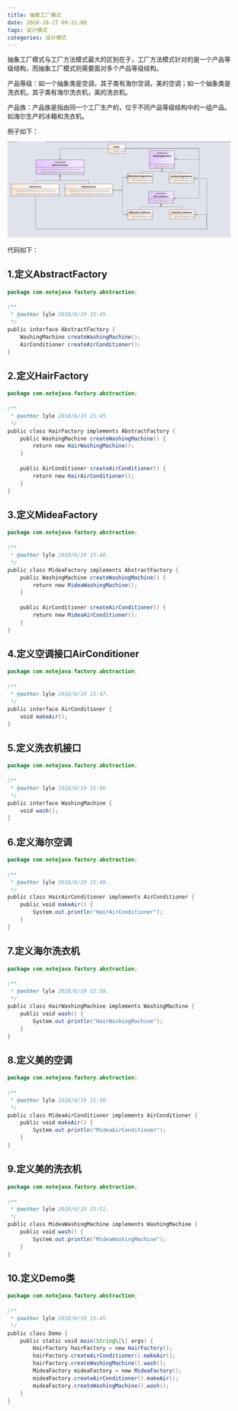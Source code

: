 ```yaml
---
title: 抽象工厂模式
date: 2020-10-27 09:31:08
tags: 设计模式
categories: 设计模式
---
```

抽象工厂模式与工厂方法模式最大的区别在于，工厂方法模式针对的是一个产品等级结构，而抽象工厂模式则需要面对多个产品等级结构。

产品等级：如一个抽象类是空调，其子类有海尔空调，美的空调；如一个抽象类是洗衣机，其子类有海尔洗衣机，美的洗衣机。

产品族：产品族是指由同一个工厂生产的，位于不同产品等级结构中的一组产品。如海尔生产的冰箱和洗衣机。

例子如下：  

![abstractFactory.jpg](./抽象工厂模式/173905_082845_abstractFactory.jpg)

<!-- more -->

代码如下：

## 1.定义AbstractFactory

```java
package com.notejava.factory.abstraction;

/**
 * @author lyle 2018/6/19 15:45.
 */
public interface AbstractFactory {
    WashingMachine createWashingMachine();
    AirConditioner createAirConditioner();
}
```

## 2.定义HairFactory  

```java
package com.notejava.factory.abstraction;

/**
 * @author lyle 2018/6/19 15:45.
 */
public class HairFactory implements AbstractFactory {
    public WashingMachine createWashingMachine() {
        return new HairWashingMachine();
    }

    public AirConditioner createAirConditioner() {
        return new HairAirConditioner();
    }
}
```

## 3.定义MideaFactory  

```java
package com.notejava.factory.abstraction;

/**
 * @author lyle 2018/6/19 15:48.
 */
public class MideaFactory implements AbstractFactory {
    public WashingMachine createWashingMachine() {
        return new MideaWashingMachine();
    }

    public AirConditioner createAirConditioner() {
        return new MideaAirConditioner();
    }
}
```

## 4.定义空调接口AirConditioner

```java
package com.notejava.factory.abstraction;

/**
 * @author lyle 2018/6/19 15:47.
 */
public interface AirConditioner {
    void makeAir();
}
```

## 5.定义洗衣机接口

```java
package com.notejava.factory.abstraction;

/**
 * @author lyle 2018/6/19 15:46.
 */
public interface WashingMachine {
    void wash();
}
```

## 6.定义海尔空调  

```java
package com.notejava.factory.abstraction;

/**
 * @author lyle 2018/6/19 15:49.
 */
public class HairAirConditioner implements AirConditioner {
    public void makeAir() {
        System.out.println("HairAirConditioner");
    }
}
```

## 7.定义海尔洗衣机

```java
package com.notejava.factory.abstraction;

/**
 * @author lyle 2018/6/19 15:50.
 */
public class HairWashingMachine implements WashingMachine {
    public void wash() {
        System.out.println("HairWashingMachine");
    }
}
```

## 8.定义美的空调

```java
package com.notejava.factory.abstraction;

/**
 * @author lyle 2018/6/19 15:50.
 */
public class MideaAirConditioner implements AirConditioner {
    public void makeAir() {
        System.out.println("MideaAirConditioner");
    }
}
```

## 9.定义美的洗衣机

```java
package com.notejava.factory.abstraction;

/**
 * @author lyle 2018/6/19 15:51.
 */
public class MideaWashingMachine implements WashingMachine {
    public void wash() {
        System.out.println("MideaWashingMachine");
    }
}
```

## 10.定义Demo类

```java
package com.notejava.factory.abstraction;

/**
 * @author lyle 2018/6/19 15:45.
 */
public class Demo {
    public static void main(String\[\] args) {
        HairFactory hairFactory = new HairFactory();
        hairFactory.createAirConditioner().makeAir();
        hairFactory.createWashingMachine().wash();
        MideaFactory mideaFactory = new MideaFactory();
        mideaFactory.createAirConditioner().makeAir();
        mideaFactory.createWashingMachine().wash();
    }
}
```